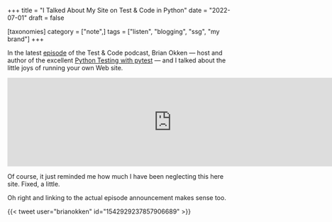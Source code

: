 +++
title = "I Talked About My Site on Test & Code in Python"
date = "2022-07-01"
draft = false

[taxonomies]
category = ["note",]
tags = ["listen", "blogging", "ssg", "my brand"]
+++

In the latest [episode][episode] of the Test & Code podcast, Brian Okken — host
and author of the excellent [Python Testing with pytest][pytest-book] — and I
talked about the little joys of running your own Web site.

[episode]: https://testandcode.com/191
[pytest-book]: https://pragprog.com/titles/bopytest2/python-testing-with-pytest-second-edition/

<!--more-->

<div class="container-medium centered">
  <iframe
    src="https://player.fireside.fm/v2/DOAjrBV2+O6I17uO7?theme=dark"
    width="740" height="200" frameborder="0" scrolling="no"></iframe>
</div>

Of course, it just reminded me how much I have been neglecting this here site.
Fixed, a little.

Oh right and linking to the actual episode announcement makes sense too.

<div class="container-medium centered">
{{< tweet user="brianokken" id="1542929237857906689" >}}
</div>
